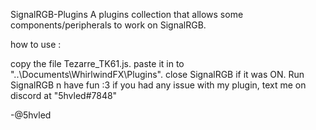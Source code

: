 SignalRGB-Plugins
A plugins collection that allows some components/peripherals to work on SignalRGB.

how to use :

copy the file Tezarre_TK61.js.
paste it in to "..\Documents\WhirlwindFX\Plugins".
close SignalRGB if it was ON.
Run SignalRGB n have fun :3
if you had any issue with my plugin, text me on discord at "5hvled#7848"

-@5hvled
